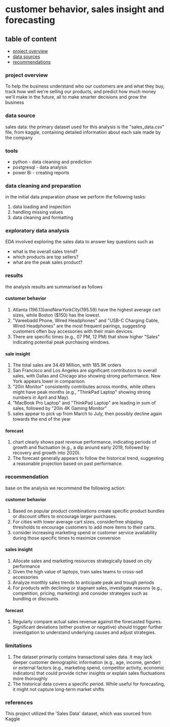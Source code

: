 # customer behavior, sales insight and forecasting

## table of content
- [project overview](#project-overview)
- [data sources](#data-sources)
- [recommendations](#recommendations)

### project overview
To help the business understand who our customers are and what they buy, track how well we're selling our products, and predict how much money we'll make in the future, all to make smarter decisions and grow the business

### data source
 sales data: the primary dataset used for this analysis is the "sales_data.csv" file, from kaggle, containing detailed information about each sale made by the company

### tools
- python - data cleaning and prediction 
- postgresql - data analysis
- power Bi - creating reports

### data cleaning and preparation
in the initial data preparation phase we perform the following tasks:
1. data loading and inspection
2. handling missing values
3. data cleaning and formatting

### exploratory data analysis
EDA involved exploring the sales data to answer key questions such as
- what is the overall sales trend?
- which products are top sellers?
- what are the peak sales product?

### results
the analysis results are summarised as follows
#### customer behavior
1. Atlanta ($196.13) and New York City ($195.59) have the highest average cart sizes, while Boston ($150) has the lowest.
2. "Vareebadd Phone, Wired Headphones" and "USB-C Charging Cable, Wired Headphones" are the most frequent pairings, suggesting customers often buy accessories with their main devices.
3. There are specific times (e.g., 07 PM, 12 PM) that show higher "Sales" indicating potential peak purchasing windows.

#### sale insight
1.  The total sales are 34.49 Million, with 185.9K orders
2.  San Francisco and Los Angeles are significant contributors to overall sales, with Dallas and Chicago also showing strong performance. New York appears lower in comparison.
3.   "20in Monitor" consistently contributes across months, while others might have peak months (e.g., "ThinkPad Laptop" showing strong numbers in April and May).
4.   "MacBook Pro Laptop" and "ThinkPad Laptop" are leading in sum of sales, followed by "20in 4K Gaming Monitor"
5.    sales appear to pick up from March to July, then possibly decline again towards the end of the year

#### forecast
1. chart clearly shows past revenue performance, indicating periods of growth and fluctuation (e.g., a dip around early 2019, followed by recovery and growth into 2020).
2. The forecast generally appears to follow the historical trend, suggesting a reasonable projection based on past performance.

### recommendation
base on the analysis we recommend the following action:
#### customer behavior
1. Based on popular product combinations create specific product bundles or discount offers to encourage larger purchases.
2.  For cities with lower average cart sizes, considerfree shipping thresholds to encourage customers to add more items to their carts.
3. consider increasing marketing spend or customer service availability during those specific times to maximize conversion

#### sales insight
1. Allocate sales and marketing resources strategically based on city performance
2. Given the high value of laptops, train sales teams to cross-sell accessories
3. Analyze monthly sales trends to anticipate peak and trough periods
4. For products with declining or stagnant sales, investigate reasons (e.g., competition, pricing, marketing) and consider strategies such as bundling or discounts

#### forecast
1. Regularly compare actual sales revenue against the forecasted figures. Significant deviations (either positive or negative) should trigger further investigation to understand underlying causes and adjust strategies.

### limitations
1. The dataset primarily contains transactional sales data. It may lack deeper customer demographic information (e.g., age, income, gender) or external factors (e.g., marketing spend, competitor activity, economic indicators) that could provide richer insights or explain sales fluctuations more thoroughly
2. The historical data covers a specific period. While useful for forecasting, it might not capture long-term market shifts

### references
This project utilized the 'Sales Data' dataset, which was sourced from Kaggle



